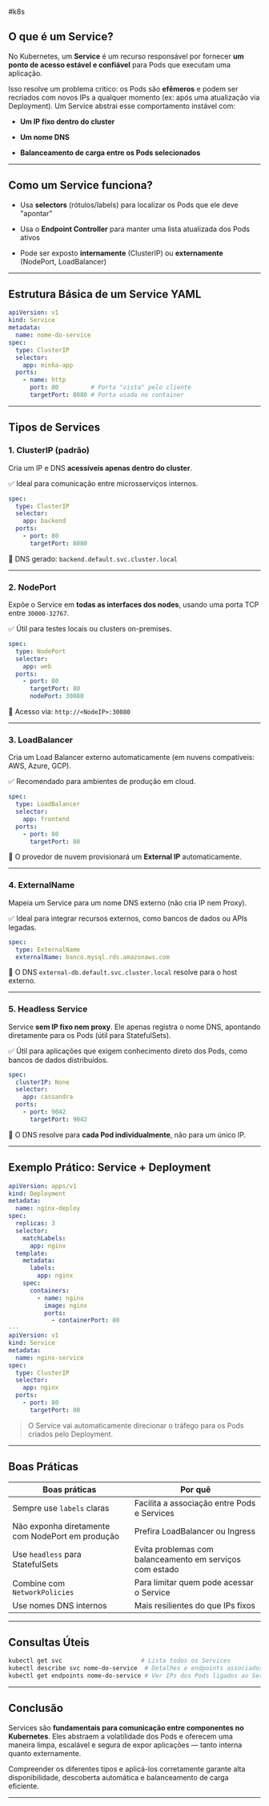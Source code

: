 #k8s

## O que é um Service?

No Kubernetes, um **Service** é um recurso responsável por fornecer **um ponto de acesso estável e confiável** para Pods que executam uma aplicação.

Isso resolve um problema crítico: os Pods são **efêmeros** e podem ser recriados com novos IPs a qualquer momento (ex: após uma atualização via Deployment). Um Service abstrai esse comportamento instável com:

- **Um IP fixo dentro do cluster**
    
- **Um nome DNS**
    
- **Balanceamento de carga entre os Pods selecionados**
    

---

## Como um Service funciona?

- Usa **selectors** (rótulos/labels) para localizar os Pods que ele deve "apontar"
    
- Usa o **Endpoint Controller** para manter uma lista atualizada dos Pods ativos
    
- Pode ser exposto **internamente** (ClusterIP) ou **externamente** (NodePort, LoadBalancer)
    

---

## Estrutura Básica de um Service YAML

```yaml
apiVersion: v1
kind: Service
metadata:
  name: nome-do-service
spec:
  type: ClusterIP
  selector:
    app: minha-app
  ports:
    - name: http
      port: 80         # Porta "vista" pelo cliente
      targetPort: 8080 # Porta usada no container
```

---

## Tipos de Services

### 1. **ClusterIP (padrão)**

Cria um IP e DNS **acessíveis apenas dentro do cluster**.

✅ Ideal para comunicação entre microsserviços internos.

```yaml
spec:
  type: ClusterIP
  selector:
    app: backend
  ports:
    - port: 80
      targetPort: 8080
```

📌 DNS gerado: `backend.default.svc.cluster.local`

---

### 2. **NodePort**

Expõe o Service em **todas as interfaces dos nodes**, usando uma porta TCP entre `30000-32767`.

✅ Útil para testes locais ou clusters on-premises.

```yaml
spec:
  type: NodePort
  selector:
    app: web
  ports:
    - port: 80
      targetPort: 80
      nodePort: 30080
```

📌 Acesso via: `http://<NodeIP>:30080`

---

### 3. **LoadBalancer**

Cria um Load Balancer externo automaticamente (em nuvens compatíveis: AWS, Azure, GCP).

✅ Recomendado para ambientes de produção em cloud.

```yaml
spec:
  type: LoadBalancer
  selector:
    app: frontend
  ports:
    - port: 80
      targetPort: 80
```

📌 O provedor de nuvem provisionará um **External IP** automaticamente.

---

### 4. **ExternalName**

Mapeia um Service para um nome DNS externo (não cria IP nem Proxy).

✅ Ideal para integrar recursos externos, como bancos de dados ou APIs legadas.

```yaml
spec:
  type: ExternalName
  externalName: banco.mysql.rds.amazonaws.com
```

📌 O DNS `external-db.default.svc.cluster.local` resolve para o host externo.

---

### 5. **Headless Service**

Service **sem IP fixo nem proxy**. Ele apenas registra o nome DNS, apontando diretamente para os Pods (útil para StatefulSets).

✅ Útil para aplicações que exigem conhecimento direto dos Pods, como bancos de dados distribuídos.

```yaml
spec:
  clusterIP: None
  selector:
    app: cassandra
  ports:
    - port: 9042
      targetPort: 9042
```

📌 O DNS resolve para **cada Pod individualmente**, não para um único IP.

---

##  Exemplo Prático: Service + Deployment

```yaml
apiVersion: apps/v1
kind: Deployment
metadata:
  name: nginx-deploy
spec:
  replicas: 3
  selector:
    matchLabels:
      app: nginx
  template:
    metadata:
      labels:
        app: nginx
    spec:
      containers:
        - name: nginx
          image: nginx
          ports:
            - containerPort: 80
---
apiVersion: v1
kind: Service
metadata:
  name: nginx-service
spec:
  type: ClusterIP
  selector:
    app: nginx
  ports:
    - port: 80
      targetPort: 80
```

> O Service vai automaticamente direcionar o tráfego para os Pods criados pelo Deployment.

---

## Boas Práticas

|Boas práticas|Por quê|
|---|---|
|Sempre use `labels` claras|Facilita a associação entre Pods e Services|
|Não exponha diretamente com NodePort em produção|Prefira LoadBalancer ou Ingress|
|Use `headless` para StatefulSets|Evita problemas com balanceamento em serviços com estado|
|Combine com `NetworkPolicies`|Para limitar quem pode acessar o Service|
|Use nomes DNS internos|Mais resilientes do que IPs fixos|

---

## Consultas Úteis

```bash
kubectl get svc                      # Lista todos os Services
kubectl describe svc nome-do-service  # Detalhes e endpoints associados
kubectl get endpoints nome-do-service # Ver IPs dos Pods ligados ao Service
```

---

##  Conclusão

Services são **fundamentais para comunicação entre componentes no Kubernetes**. Eles abstraem a volatilidade dos Pods e oferecem uma maneira limpa, escalável e segura de expor aplicações — tanto interna quanto externamente.

Compreender os diferentes tipos e aplicá-los corretamente garante alta disponibilidade, descoberta automática e balanceamento de carga eficiente.

---
